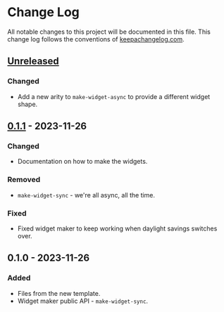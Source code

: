# Change Log
All notable changes to this project will be documented in this file. This change log follows the conventions of [keepachangelog.com](http://keepachangelog.com/).

## [Unreleased]
### Changed
- Add a new arity to `make-widget-async` to provide a different widget shape.

## [0.1.1] - 2023-11-26
### Changed
- Documentation on how to make the widgets.

### Removed
- `make-widget-sync` - we're all async, all the time.

### Fixed
- Fixed widget maker to keep working when daylight savings switches over.

## 0.1.0 - 2023-11-26
### Added
- Files from the new template.
- Widget maker public API - `make-widget-sync`.

[Unreleased]: https://sourcehost.site/your-name/escape-game/compare/0.1.1...HEAD
[0.1.1]: https://sourcehost.site/your-name/escape-game/compare/0.1.0...0.1.1

